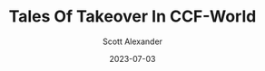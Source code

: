 ---
layout: podcast
title: "Tales Of Takeover In CCF-World"
author: Scott Alexander
description: https://astralcodexten.substack.com/p/tales-of-takeover-in-ccf-world
date: 2023-07-03
length: 5131890
duration: 1283
guid: tales-of-takeover-in-ccf-world
---